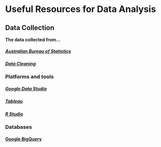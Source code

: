 # Useful Resources for Data Analysis
## Data Collection
**The data collected from...**
##### [Australian Bureau of Statistics](https://www.abs.gov.au/statistics/economy/price-indexes-and-inflation/consumer-price-index-australia/sep-quarter-2022)
##### [Data Cleaning](https://medium.com/towards-data-science/data-cleaning-with-r-and-the-tidyverse-detecting-missing-values-ea23c519bc62)
### Platforms and tools
##### [Google Data Studio](https://datastudio.google.com)
##### [Tableau](https://public.tableau.com/app/discover)
##### [R Studio](https://posit.cloud)
### Databases
#### [Google BigQuery](https://cloud.google.com/bigqueryhttps:)
